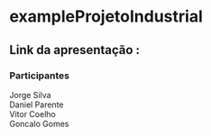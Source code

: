 # exampleProjetoIndustrial

## Link da apresentação : 


### Participantes
Jorge Silva\
Daniel Parente\
Vitor Coelho \
Goncalo Gomes

